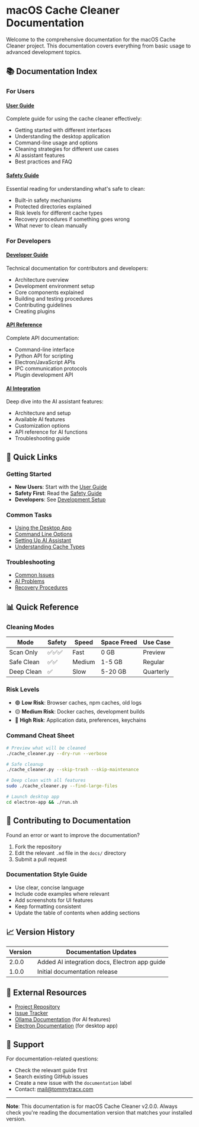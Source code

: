# macOS Cache Cleaner Documentation

Welcome to the comprehensive documentation for the macOS Cache Cleaner project. This documentation covers everything from basic usage to advanced development topics.

## 📚 Documentation Index

### For Users

#### [User Guide](USER_GUIDE.md)
Complete guide for using the cache cleaner effectively:
- Getting started with different interfaces
- Understanding the desktop application
- Command-line usage and options
- Cleaning strategies for different use cases
- AI assistant features
- Best practices and FAQ

#### [Safety Guide](SAFETY_GUIDE.md)
Essential reading for understanding what's safe to clean:
- Built-in safety mechanisms
- Protected directories explained
- Risk levels for different cache types
- Recovery procedures if something goes wrong
- What never to clean manually

### For Developers

#### [Developer Guide](DEVELOPER_GUIDE.md)
Technical documentation for contributors and developers:
- Architecture overview
- Development environment setup
- Core components explained
- Building and testing procedures
- Contributing guidelines
- Creating plugins

#### [API Reference](API_REFERENCE.md)
Complete API documentation:
- Command-line interface
- Python API for scripting
- Electron/JavaScript APIs
- IPC communication protocols
- Plugin development API

#### [AI Integration](AI_INTEGRATION.md)
Deep dive into the AI assistant features:
- Architecture and setup
- Available AI features
- Customization options
- API reference for AI functions
- Troubleshooting guide

## 🚀 Quick Links

### Getting Started
- **New Users**: Start with the [User Guide](USER_GUIDE.md#getting-started)
- **Safety First**: Read the [Safety Guide](SAFETY_GUIDE.md#safety-overview)
- **Developers**: See [Development Setup](DEVELOPER_GUIDE.md#development-setup)

### Common Tasks
- [Using the Desktop App](USER_GUIDE.md#desktop-application)
- [Command Line Options](API_REFERENCE.md#command-line-interface)
- [Setting Up AI Assistant](AI_INTEGRATION.md#setup-guide)
- [Understanding Cache Types](SAFETY_GUIDE.md#cache-types-explained)

### Troubleshooting
- [Common Issues](USER_GUIDE.md#troubleshooting)
- [AI Problems](AI_INTEGRATION.md#troubleshooting)
- [Recovery Procedures](SAFETY_GUIDE.md#recovery-procedures)

## 📊 Quick Reference

### Cleaning Modes

| Mode | Safety | Speed | Space Freed | Use Case |
|------|--------|-------|-------------|----------|
| Scan Only | ✅✅✅ | Fast | 0 GB | Preview |
| Safe Clean | ✅✅ | Medium | 1-5 GB | Regular |
| Deep Clean | ✅ | Slow | 5-20 GB | Quarterly |

### Risk Levels

- 🟢 **Low Risk**: Browser caches, npm caches, old logs
- 🟡 **Medium Risk**: Docker caches, development builds
- 🔴 **High Risk**: Application data, preferences, keychains

### Command Cheat Sheet

```bash
# Preview what will be cleaned
./cache_cleaner.py --dry-run --verbose

# Safe cleanup
./cache_cleaner.py --skip-trash --skip-maintenance

# Deep clean with all features
sudo ./cache_cleaner.py --find-large-files

# Launch desktop app
cd electron-app && ./run.sh
```

## 🤝 Contributing to Documentation

Found an error or want to improve the documentation?

1. Fork the repository
2. Edit the relevant `.md` file in the `docs/` directory
3. Submit a pull request

### Documentation Style Guide

- Use clear, concise language
- Include code examples where relevant
- Add screenshots for UI features
- Keep formatting consistent
- Update the table of contents when adding sections

## 📈 Version History

| Version | Documentation Updates |
|---------|---------------------|
| 2.0.0 | Added AI integration docs, Electron app guide |
| 1.0.0 | Initial documentation release |

## 🔗 External Resources

- [Project Repository](https://github.com/ttracx/macos-cache-cleaner)
- [Issue Tracker](https://github.com/ttracx/macos-cache-cleaner/issues)
- [Ollama Documentation](https://ollama.ai/docs) (for AI features)
- [Electron Documentation](https://www.electronjs.org/docs) (for desktop app)

## 📧 Support

For documentation-related questions:
- Check the relevant guide first
- Search existing GitHub issues
- Create a new issue with the `documentation` label
- Contact: mail@tommytracx.com

---

**Note**: This documentation is for macOS Cache Cleaner v2.0.0. Always check you're reading the documentation version that matches your installed version.